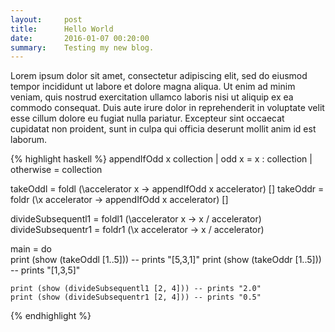 ```yaml
---
layout:     post
title:      Hello World
date:       2016-01-07 00:20:00
summary:    Testing my new blog.
---
```


Lorem ipsum dolor sit amet, consectetur adipiscing elit, sed do eiusmod tempor incididunt ut labore et dolore magna aliqua. Ut enim ad minim veniam, quis nostrud exercitation ullamco laboris nisi ut aliquip ex ea commodo consequat. Duis aute irure dolor in reprehenderit in voluptate velit esse cillum dolore eu fugiat nulla pariatur. Excepteur sint occaecat cupidatat non proident, sunt in culpa qui officia deserunt mollit anim id est laborum.

{% highlight haskell %}
appendIfOdd x collection
    | odd x = x : collection
    | otherwise = collection

takeOddl = foldl (\accelerator x -> appendIfOdd x accelerator) []
takeOddr = foldr (\x accelerator -> appendIfOdd x accelerator) []

divideSubsequentl1 = foldl1 (\accelerator x -> x / accelerator)
divideSubsequentr1 = foldr1 (\x accelerator -> x / accelerator)

main = do    
    print (show (takeOddl [1..5])) -- prints "[5,3,1]"
    print (show (takeOddr [1..5])) -- prints "[1,3,5]"

    print (show (divideSubsequentl1 [2, 4])) -- prints "2.0"
    print (show (divideSubsequentr1 [2, 4])) -- prints "0.5"
{% endhighlight %}
